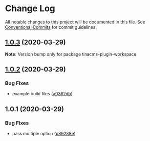 # Change Log

All notable changes to this project will be documented in this file.
See [Conventional Commits](https://conventionalcommits.org) for commit guidelines.

## [1.0.3](https://github.com/mmintel/tinacms-condition-field/compare/v1.0.2...v1.0.3) (2020-03-29)

**Note:** Version bump only for package tinacms-plugin-workspace





## [1.0.2](https://github.com/mmintel/tinacms-condition-field/compare/v1.0.1...v1.0.2) (2020-03-29)


### Bug Fixes

* example build files ([a0362db](https://github.com/mmintel/tinacms-condition-field/commit/a0362dbaca3a48a8a9a123e0295b80f8616c9eea))





## 1.0.1 (2020-03-29)


### Bug Fixes

* pass multiple option ([d89288e](https://github.com/mmintel/tinacms-condition-field/commit/d89288e560d32a939511864a7757773580e75178))
